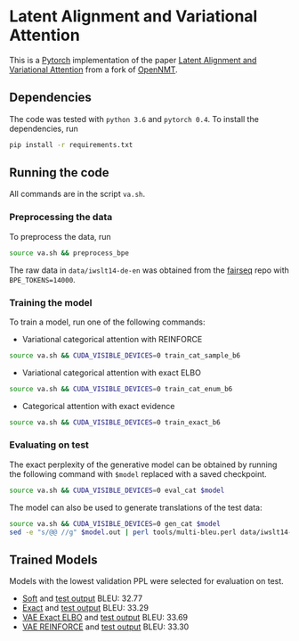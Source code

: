 # Latent Alignment and Variational Attention

This is a [Pytorch](https://github.com/pytorch/pytorch)
implementation of the paper [Latent Alignment and Variational Attention](https://arxiv.org/abs/1802.02550)
from a fork of [OpenNMT](https://github.com/OpenNMT/OpenNMT-py).


## Dependencies

The code was tested with `python 3.6` and `pytorch 0.4`.
To install the dependencies, run
```bash
pip install -r requirements.txt
```

## Running the code
All commands are in the script `va.sh`.

### Preprocessing the data
To preprocess the data, run
```bash
source va.sh && preprocess_bpe
```
The raw data in `data/iwslt14-de-en` was obtained from the
[fairseq](https://github.com/pytorch/fairseq/blob/master/examples/translation/prepare-iwslt14.sh) repo
with `BPE_TOKENS=14000`.

### Training the model
To train a model, run one of the following commands:
* Variational categorical attention with REINFORCE
```bash
source va.sh && CUDA_VISIBLE_DEVICES=0 train_cat_sample_b6
```
* Variational categorical attention with exact ELBO
```bash
source va.sh && CUDA_VISIBLE_DEVICES=0 train_cat_enum_b6
```
* Categorical attention with exact evidence
```bash
source va.sh && CUDA_VISIBLE_DEVICES=0 train_exact_b6
```

### Evaluating on test
The exact perplexity of the generative model can be obtained by running
the following command with `$model` replaced with a saved checkpoint.

```bash
source va.sh && CUDA_VISIBLE_DEVICES=0 eval_cat $model
```

The model can also be used to generate translations of the test data:

```bash
source va.sh && CUDA_VISIBLE_DEVICES=0 gen_cat $model
sed -e "s/@@ //g" $model.out | perl tools/multi-bleu.perl data/iwslt14-de-en/test.en
```

## Trained Models
Models with the lowest validation PPL were selected for evaluation on test.
* [Soft](http://lstm.seas.harvard.edu/latex/var_attn/model_soft_b6_acc_64.89_ppl_6.59_e11.pt)
and [test output](http://lstm.seas.harvard.edu/latex/var_attn/model_soft_b6_acc_64.89_ppl_6.59_e11.pt.out) BLEU: 32.77
* [Exact](http://lstm.seas.harvard.edu/latex/var_attn/model_exact_b6_acc_65.18_ppl_5.82_e11.pt)
and [test output](http://lstm.seas.harvard.edu/latex/var_attn/model_exact_b6_acc_65.18_ppl_5.82_e11.pt.out) BLEU: 33.29
* [VAE Exact ELBO](http://lstm.seas.harvard.edu/latex/var_attn/model_cat_enum_b6_acc_75.20_ppl_6.23_e10.pt)
and [test output](http://lstm.seas.harvard.edu/latex/var_attn/model_cat_enum_b6_acc_75.20_ppl_6.23_e10.pt.out) BLEU: 33.69
* [VAE REINFORCE](http://lstm.seas.harvard.edu/latex/var_attn/model_cat_sample_b6_acc_74.52_ppl_6.53_e12.pt)
and [test output](http://lstm.seas.harvard.edu/latex/var_attn/model_cat_sample_b6_acc_74.52_ppl_6.53_e12.pt.out) BLEU: 33.30
